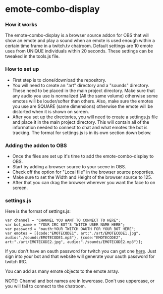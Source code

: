 # emote-combo-display


### How it works

The emote-combo-display is a browser source addon for OBS that will show an emote and play a sound when an emote is used enough within a certain time frame in a twitch.tv chatroom. Default settings are 10 emote uses from UNIQUE individuals within 20 seconds. These settings can be tweaked in the tools.js file.


### How to set up

* First step is to clone/download the repository.
* You will need to create an "art" directory and a "sounds" directory. These need to be placed in the main project directory. Make sure that any audio you use is normalized (All the same volume) otherwise some emotes will be louder/softer than others. Also, make sure the emotes you use are SQUARE (same dimensions) otherwise the emote will be distorted when it is shown on screen.
* After you set up the directories, you will need to create a settings.js file and place it in the main project directory. This will contain all of the information needed to connect to chat and what emotes the bot is tracking. The format for settings.js is in its own section down below.


### Adding the addon to OBS
* Once the files are set up it's time to add the emote-combo-display to OBS.
* Start by adding a browser source to your scene in OBS.
* Check off the option for "Local file" in the browser source proporties.
* Make sure to set the Width and Height of the browser source to 125.
* After that you can drag the browser wherever you want the face to on screen.

### settings.js

Here is the format of settings.js:

```
var channel = "CHANNEL YOU WANT TO CONNECT TO HERE";
var bot_name = "YOUR IRC BOT'S TWITCH USER NAME HERE";
var password = "oauth:YOUR TWITCH OAUTH FOR YOUR BOT HERE";
var emotes = [{code:"EMOTECODE1", art:"./art/EMOTECODE1.jpg", audio:"./sounds/EMOTECODE1.mp3"}, {code:"EMOTECODE2", art:"./art/EMOTECODE2.jpg", audio:"./sounds/EMOTECODE2.mp3"}];
```

If you don't have an oauth password for twitch you can get one [here](https://twitchapps.com/tmi/). Just sign into your bot and that website will generate your oauth password for twitch IRC.

You can add as many emote objects to the emote array.

NOTE: Channel and bot names are in lowercase. Don't use uppercase, or you will fail to connect to the chatroom.

